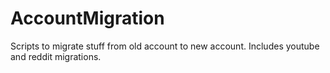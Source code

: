 # AccountMigration
Scripts to migrate stuff from old account to new account. Includes youtube and reddit migrations.
